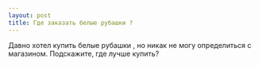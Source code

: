 ```yaml
---
layout: post 
title: Где заказать белые рубашки ? 
--- 
```

Давно хотел купить белые рубашки , но никак не могу определиться с магазином. Подскажите, где лучше купить?